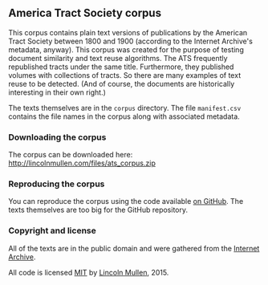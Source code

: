 ## America Tract Society corpus

This corpus contains plain text versions of publications by the American Tract Society between 1800 and 1900 (according to the Internet Archive's metadata, anyway). This corpus was created for the purpose of testing document similarity and text reuse algorithms. The ATS frequently republished tracts under the same title. Furthermore, they published volumes with collections of tracts. So there are many examples of text reuse to be detected. (And of course, the documents are historically interesting in their own right.)

The texts themselves are in the `corpus` directory. The file `manifest.csv` contains the file names in the corpus along with associated metadata.

### Downloading the corpus

The corpus can be downloaded here: <http://lincolnmullen.com/files/ats_corpus.zip>

### Reproducing the corpus

You can reproduce the corpus using the code available [on GitHub](https://github.com/lmullen/ats-corpus). The texts themselves are too big for the GitHub repository.

### Copyright and license

All of the texts are in the public domain and were gathered from the [Internet Archive](https://archive.org/).

All code is licensed [MIT](https://opensource.org/licenses/MIT) by [Lincoln Mullen](http://lincolnmullen.com/), 2015.
